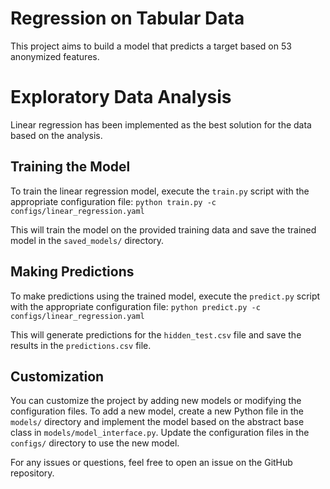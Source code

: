 # Regression on Tabular Data

This project aims to build a model that predicts a target based on 53 anonymized features.

# Exploratory Data Analysis
Linear regression has been implemented as the best solution for the data based on the analysis.

## Training the Model

To train the linear regression model, execute the `train.py` script with the appropriate configuration file:
`python train.py -c configs/linear_regression.yaml`

This will train the model on the provided training data and save the trained model in the `saved_models/` directory.

## Making Predictions

To make predictions using the trained model, execute the `predict.py` script with the appropriate configuration file:
`python predict.py -c configs/linear_regression.yaml`

This will generate predictions for the `hidden_test.csv` file and save the results in the `predictions.csv` file.

## Customization

You can customize the project by adding new models or modifying the configuration files. To add a new model, create a new Python file in the `models/` directory and implement the model based on the abstract base class in `models/model_interface.py`. Update the configuration files in the `configs/` directory to use the new model.

For any issues or questions, feel free to open an issue on the GitHub repository.

